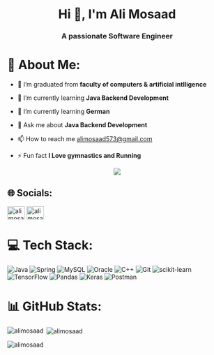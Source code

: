 <h1 align="center">Hi 👋, I'm Ali Mosaad</h1>
<h3 align="center">A passionate Software Engineer</h3>


# 💫 About Me:

- 🔭 I’m graduated from **faculty of computers & artificial intlligence**

- 🌱 I’m currently learning **Java Backend Development**

- 🌱 I’m currently learning **German**

- 💬 Ask me about **Java Backend Development**

- 📫 How to reach me alimosaad573@gmail.com

- ⚡ Fun fact **I Love gymnastics and Running**

<p align="center"> <img src="https://media1.tenor.com/images/ba6d7d37fa1e4ca966ac7328bf43b96c/tenor.gif?itemid=18657810"/> </p>

## 🌐 Socials:
<p align="left">
<a href="https://twitter.com/alimosaad200" target="blank"><img align="center" src="https://raw.githubusercontent.com/rahuldkjain/github-profile-readme-generator/master/src/images/icons/Social/twitter.svg" alt="alimosaad200" height="30" width="40" /></a>
<a href="https://linkedin.com/in/alimosaad22" target="blank"><img align="center" src="https://raw.githubusercontent.com/rahuldkjain/github-profile-readme-generator/master/src/images/icons/Social/linked-in-alt.svg" alt="alimosaad22" height="30" width="40" /></a>
</p>

# 💻 Tech Stack:
![Java](https://img.shields.io/badge/java-%23ED8B00.svg?style=flat&logo=java&logoColor=white) ![Spring](https://img.shields.io/badge/spring-6DB33F.svg?style=flat&logo=spring&logoColor=white)
![MySQL](https://img.shields.io/badge/mysql-%2300f.svg?style=flat&logo=mysql&logoColor=white) ![Oracle](https://img.shields.io/badge/oracle-F80000.svg?style=flat&logo=oracle&logoColor=white)
![C++](https://img.shields.io/badge/c++-00599C.svg?style=flat&logo=c%2B%2B&logoColor=white) ![Git](https://img.shields.io/badge/git-F05032.svg?style=flat&logo=git&logoColor=white)
![scikit-learn](https://img.shields.io/badge/scikit--learn-%23F7931E.svg?style=flat&logo=scikit-learn&logoColor=white) ![TensorFlow](https://img.shields.io/badge/TensorFlow-%23FF6F00.svg?style=flat&logo=TensorFlow&logoColor=white) ![Pandas](https://img.shields.io/badge/pandas-%23150458.svg?style=flat&logo=pandas&logoColor=white) ![Keras](https://img.shields.io/badge/Keras-%23D00000.svg?style=flat&logo=Keras&logoColor=white) ![Postman](https://img.shields.io/badge/Postman-FF6C37?style=flat&logo=postman&logoColor=white) 

# 📊 GitHub Stats:
<p><img align="left" src="https://github-readme-stats.vercel.app/api/top-langs?username=alimosaad&show_icons=true&locale=en&layout=compact" alt="alimosaad" /></p>

<p>&nbsp;<img align="center" src="https://github-readme-stats.vercel.app/api?username=alimosaad&show_icons=true&locale=en" alt="alimosaad" /></p>

<p><img align="center" src="https://github-readme-streak-stats.herokuapp.com/?user=alimosaad&" alt="alimosaad" /></p>
